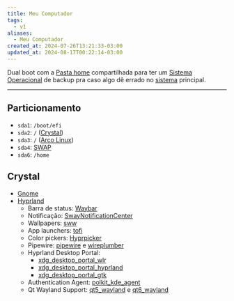 ```yaml
---
title: Meu Computador
tags:
  - v1
aliases:
  - Meu Computador
created_at: 2024-07-26T13:21:33-03:00
updated_at: 2024-08-17T00:22:14-03:00
---
```


Dual boot com a [Pasta home](../ideias/2024/07/14/Pasta_home.md) compartilhada para ter um [Sistema Operacional](../sementes/2024/07/07/Sistema_Operacional.md) de backup pra caso algo dê errado no [sistema](../sementes/2024/07/07/Sistema_Operacional.md) principal.

---

## Particionamento
- `sda1`: `/boot/efi`
- `sda2`: `/` ([Crystal](../rascunhos/2024/08/10/Crystal%20Linux.md))
- `sda3`: `/` ([Arco Linux](../sementes/2024/07/07/Arco_Linux.md))
- `sda4`: [SWAP](../ideias/2024/07/14/SWAP.md)
-  `sda6`: `/home` 

## Crystal
- [Gnome](../ideias/2024/08/10/Gnome.md)
- [Hyprland](../ideias/2024/08/10/Hyprland.md)
	- Barra de status: [Waybar](../ideias/2024/08/11/Waybar.md)
	- Notificação: [SwayNotificationCenter](../ideias/2024/08/10/SwayNotificationCenter.md)
	- Wallpapers: [sww](../ideias/2024/08/12/sww.md)
	- App launchers: [tofi](../ideias/2024/08/11/tofi.md)
	- Color pickers: [Hyprpicker](../ideias/2024/08/11/Hyprpicker.md)
	- Pipewire: [pipewire](../ideias/2024/08/11/pipewire.md) e [wireplumber](../ideias/2024/08/11/wireplumber.md)
	- Hyprland Desktop Portal: 
		- [xdg_desktop_portal_wlr](../ideias/2024/08/11/xdg_desktop_portal_wlr.md)
		- [xdg_desktop_portal_hyprland](../ideias/2024/08/11/xdg_desktop_portal_hyprland.md)
		- [xdg_desktop_portal_gtk](../ideias/2024/08/11/xdg_desktop_portal_gtk.md)
	- Authentication Agent: [polkit_kde_agent](../ideias/2024/08/11/polkit_kde_agent.md)
	- Qt Wayland Support: [qt5_wayland](../ideias/2024/08/11/qt5_wayland.md) e [qt6_wayland](../ideias/2024/08/11/qt6_wayland.md)